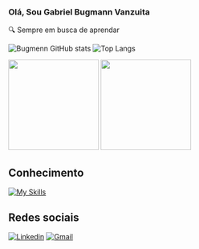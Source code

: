 ### Olá, Sou Gabriel Bugmann Vanzuita
🔍 Sempre em busca de aprendar

![Bugmenn GitHub stats](https://github-readme-stats.vercel.app/api?username=Bugmenn&show_icons=true&theme=github_dark&border_color=0a4ca3&locale=pt-br)
![Top Langs](https://github-readme-stats.vercel.app/api/top-langs/?username=Bugmenn&layout=compact&theme=github_dark&border_color=0a4ca3&locale=pt-br)

<div>
    <img height=180 src="https://github-readme-stats.vercel.app/api?username=Bugmenn&show_icons=true&theme=github_dark&border_color=0a4ca3&locale=pt-br"/>
    <img height=180 src="https://github-readme-stats.vercel.app/api/top-langs/?username=Bugmenn&layout=compact&theme=github_dark&border_color=0a4ca3&locale=pt-br"/>
</div>

## Conhecimento
[![My Skills](https://skillicons.dev/icons?i=py,html,css,js,java)](https://skillicons.dev)

## Redes sociais
[![Linkedin](https://img.shields.io/badge/LinkedIn-0077B5?style=for-the-badge&logo=linkedin&logoColor=white)](https://www.linkedin.com/in/gabrielbugmann/)
[![Gmail](https://img.shields.io/badge/Gmail-D14836?style=for-the-badge&logo=gmail&logoColor=white)](https://gabrielbvanzuita@gmail.com)
